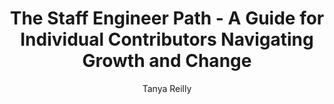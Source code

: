---
title: "The Staff Engineer Path - A Guide for Individual Contributors Navigating Growth and Change"
author: "Tanya Reilly"
readingDate: 2025-01-15
rating: 4
--- 